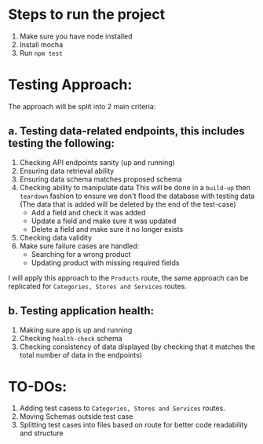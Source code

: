 # Steps to run the project

1) Make sure you have node installed
2) Install mocha
3) Run `npm test`


# Testing Approach:
The approach will be split into 2 main criteria:

## a. Testing data-related endpoints, this includes testing the following: 
1) Checking API endpoints sanity (up and running)
2) Ensuring data retrieval ability
3) Ensuring data schema matches proposed schema
4) Checking ability to manipulate data
This will be done in a `build-up` then `teardown` fashion to ensure we don't flood the database with testing data (The data that is added will be deleted by the end of the test-case)
	- Add a field and check it was added
	- Update a field and make sure it was updated
	- Delete a field and make sure it no longer exists
5) Checking data validity
6) Make sure failure cases are handled:
	- Searching for a wrong product
	- Updating product with missing required fields

I will apply this approach to the `Products` route, the same approach can be replicated for `Categories, Stores and Services` routes.

## b. Testing application health:
1) Making sure app is up and running
2) Checking `health-check` schema
3) Checking consistency of data displayed (by checking that it matches the total number of data in the endpoints)


# TO-DOs:
1) Adding test casess to `Categories, Stores and Services` routes.
2) Moving Schemas outside test case
3) Splitting test cases into files based on route for better code readability and structure